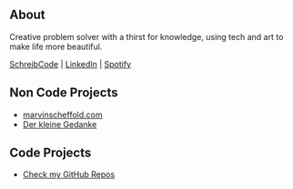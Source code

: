 ## About

Creative problem solver with a thirst for knowledge, using tech and art to make life more beautiful.

[SchreibCode](http://www.schreibcode.de) | [LinkedIn](https://www.linkedin.com/in/marvin-scheffold/) | [Spotify](https://open.spotify.com/artist/56QGlGX6FHcIVbzmz890WZ) 

## Non Code Projects
- [marvinscheffold.com](https://www.marvinscheffold.com)
- [Der kleine Gedanke](http://www.derkleinegedanke.de/)

## Code Projects 

- [Check my GitHub Repos](https://github.com/marvinscheffold?tab=repositories)
